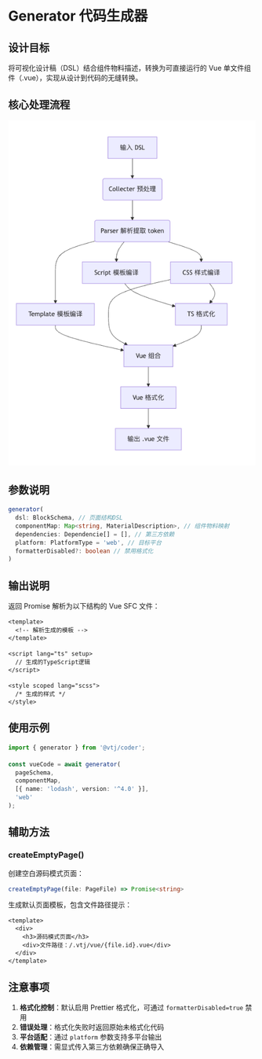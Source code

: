 # Generator 代码生成器

## 设计目标

将可视化设计稿（DSL）结合组件物料描述，转换为可直接运行的 Vue 单文件组件（.vue），实现从设计到代码的无缝转换。

## 核心处理流程

![](../../assets//engine//3.png)

## 参数说明

```ts
generator(
  dsl: BlockSchema, // 页面结构DSL
  componentMap: Map<string, MaterialDescription>, // 组件物料映射
  dependencies: Dependencie[] = [], // 第三方依赖
  platform: PlatformType = 'web', // 目标平台
  formatterDisabled?: boolean // 禁用格式化
)
```

## 输出说明

返回 Promise 解析为以下结构的 Vue SFC 文件：

```vue
<template>
  <!-- 解析生成的模板 -->
</template>

<script lang="ts" setup>
  // 生成的TypeScript逻辑
</script>

<style scoped lang="scss">
  /* 生成的样式 */
</style>
```

## 使用示例

```ts
import { generator } from '@vtj/coder';

const vueCode = await generator(
  pageSchema,
  componentMap,
  [{ name: 'lodash', version: '^4.0' }],
  'web'
);
```

## 辅助方法

### createEmptyPage()

创建空白源码模式页面：

```ts
createEmptyPage(file: PageFile) => Promise<string>
```

生成默认页面模板，包含文件路径提示：

```vue
<template>
  <div>
    <h3>源码模式页面</h3>
    <div>文件路径：/.vtj/vue/{file.id}.vue</div>
  </div>
</template>
```

## 注意事项

1. **格式化控制**：默认启用 Prettier 格式化，可通过 `formatterDisabled=true` 禁用
2. **错误处理**：格式化失败时返回原始未格式化代码
3. **平台适配**：通过 `platform` 参数支持多平台输出
4. **依赖管理**：需显式传入第三方依赖确保正确导入
